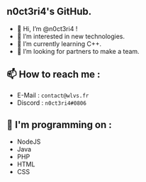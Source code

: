 ## n0ct3ri4's GitHub.

- 👋 Hi, I’m @n0ct3ri4 !
- 👀 I’m interested in new technologies.
- 🌱 I’m currently learning C++.
- 💞️ I’m looking for partners to make a team.

## 📫 How to reach me : 

- E-Mail : `contact@wlvs.fr`
- Discord : `n0ct3ri4#0806`

## 🧠 I'm programming on :

- NodeJS
- Java
- PHP
- HTML
- CSS

<!---
n0ct3ri4/n0ct3ri4 is a ✨ special ✨ repository because its `README.md` (this file) appears on your GitHub profile.
You can click the Preview link to take a look at your changes.
--->
